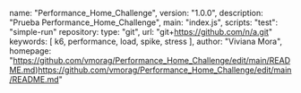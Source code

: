   name: "Performance_Home_Challenge",
  version: "1.0.0",
  description: "Prueba Performance_Home_Challenge",
  main: "index.js",
  scripts: 
    "test": "simple-run"
  repository: 
    type: "git",
    url: "git+https://github.com/n/a.git"
  keywords: [
    k6,
    performance,
    load,
    spike,
    stress
  ],
  author: "Viviana Mora",
  homepage: "https://github.com/vmorag/Performance_Home_Challenge/edit/main/README.md)https://github.com/vmorag/Performance_Home_Challenge/edit/main/README.md"
